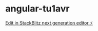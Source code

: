 # angular-tu1avr

[Edit in StackBlitz next generation editor ⚡️](https://stackblitz.com/~/github.com/hughknaus/angular-tu1avr)